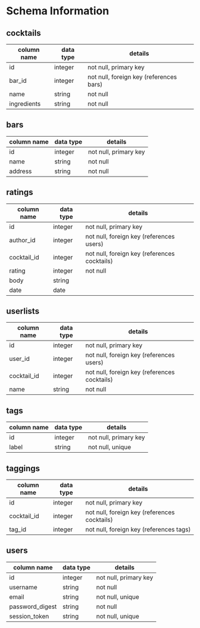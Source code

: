# Schema Information

## cocktails
column name | data type | details
------------|-----------|-----------------------
id          | integer   | not null, primary key
bar_id      | integer   | not null, foreign key (references bars)
name        | string    | not null
ingredients | string    | not null

## bars
column name | data type | details
------------|-----------|-----------------------
id          | integer   | not null, primary key
name        | string    | not null
address     | string    | not null

## ratings
column name | data type | details
------------|-----------|-----------------------
id          | integer   | not null, primary key
author_id   | integer   | not null, foreign key (references users)
cocktail_id | integer   | not null, foreign key (references cocktails)
rating      | integer   | not null
body        | string    | 
date        | date      | 

## userlists
column name | data type | details
------------|-----------|-----------------------
id          | integer   | not null, primary key
user_id     | integer   | not null, foreign key (references users)
cocktail_id | integer   | not null, foreign key (references cocktails)
name        | string    | not null

## tags
column name | data type | details
------------|-----------|-----------------------
id          | integer   | not null, primary key
label       | string    | not null, unique

## taggings
column name | data type | details
------------|-----------|-----------------------
id          | integer   | not null, primary key
cocktail_id | integer   | not null, foreign key (references cocktails)
tag_id      | integer   | not null, foreign key (references tags)

## users
column name     | data type | details
----------------|-----------|-----------------------
id              | integer   | not null, primary key
username        | string    | not null
email           | string    | not null, unique
password_digest | string    | not null
session_token   | string    | not null, unique

